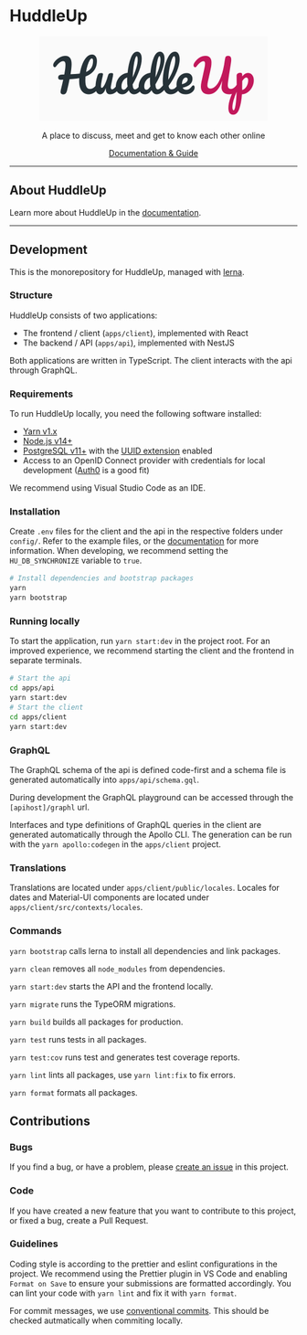 
# HuddleUp

<p align="center">
  <img alt="HuddleUp Logo" src="./assets/huddleup-logo-bgwhite.svg">
</p>

<p align="center">A place to discuss, meet and get to know each other online</p>
<p align="center"><a target="_BLANK" href="https://huddle-up.github.io/handbook">Documentation & Guide</a></p>

---


## About HuddleUp

Learn more about HuddleUp in the [documentation](https://huddle-up.github.io/handbook).

---

## Development

This is the monorepository for HuddleUp, managed with [lerna](https://github.com/lerna/lerna).

### Structure

HuddleUp consists of two applications:

- The frontend / client (`apps/client`), implemented with React
- The backend / API (`apps/api`), implemented with NestJS

Both applications are written in TypeScript. The client interacts with the api through GraphQL.

### Requirements

To run HuddleUp locally, you need the following software installed:

- [Yarn v1.x](https://classic.yarnpkg.com)
- [Node.js v14+](https://nodejs.org)
- [PostgreSQL v11+](https://www.postgresql.org) with the [UUID extension](https://www.postgresql.org/docs/13/uuid-ossp.html) enabled
- Access to an OpenID Connect provider with credentials for local development ([Auth0](https://auth0.com) is a good fit)

We recommend using Visual Studio Code as an IDE.

### Installation

Create `.env` files for the client and the api in the respective folders under `config/`. Refer to the example files, or the [documentation](https://huddle-up.github.io/handbook/docs/host/configuration) for more information. When developing, we recommend setting the `HU_DB_SYNCHRONIZE` variable to `true`.

```sh
# Install dependencies and bootstrap packages
yarn
yarn bootstrap
```

### Running locally

To start the application, run `yarn start:dev` in the project root. For an improved experience, we recommend starting the client and the frontend in separate terminals.

```bash
# Start the api
cd apps/api
yarn start:dev
# Start the client
cd apps/client
yarn start:dev
```

### GraphQL

The GraphQL schema of the api is defined code-first and a schema file is generated automatically into `apps/api/schema.gql`.

During development the GraphQL playground can be accessed through the `[apihost]/graphl` url.

Interfaces and type definitions of GraphQL queries in the client are generated automatically through the Apollo CLI. The generation can be run with the `yarn apollo:codegen` in the `apps/client` project.

### Translations

Translations are located under `apps/client/public/locales`. Locales for dates and Material-UI components are located under `apps/client/src/contexts/locales`.

### Commands

`yarn bootstrap` calls lerna to install all dependencies and link packages.

`yarn clean` removes all `node_modules` from dependencies.

`yarn start:dev` starts the API and the frontend locally.

`yarn migrate` runs the TypeORM migrations.

`yarn build` builds all packages for production.

`yarn test` runs tests in all packages.

`yarn test:cov` runs test and generates test coverage reports.

`yarn lint` lints all packages, use `yarn lint:fix` to fix errors.

`yarn format` formats all packages.

## Contributions

### Bugs

If you find a bug, or have a problem, please [create an issue](https://github.com/huddle-up/huddle-up/issues) in this project.

### Code

If you have created a new feature that you want to contribute to this project, or fixed a bug, create a Pull Request.

### Guidelines

Coding style is according to the prettier and eslint configurations in the project. We recommend using the Prettier plugin in VS Code and enabling `Format on Save` to ensure your submissions are formatted accordingly. You can lint your code with `yarn lint` and fix it with `yarn format`.

For commit messages, we use [conventional commits](https://www.conventionalcommits.org/en/v1.0.0/). This should be checked autmatically when commiting locally.
